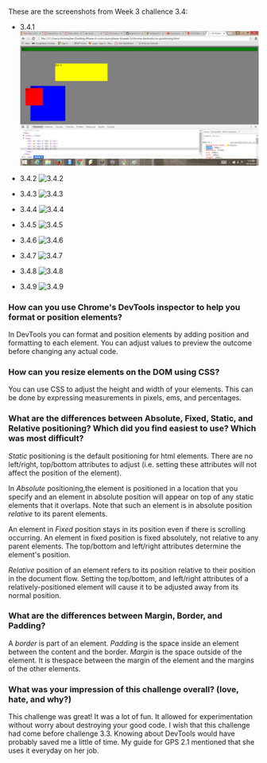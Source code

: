 These are the screenshots from Week 3 challence 3.4:

* 3.4.1  ![3.4.1](imgs/3.4.1.png)

* 3.4.2  ![3.4.2](/imgs/3.4.2.png)

* 3.4.3  ![3.4.3](/imgs/3.4.3.png)

* 3.4.4  ![3.4.4](/imgs/3.4.4.png)

* 3.4.5  ![3.4.5](/imgs/3.4.5.png)

* 3.4.6  ![3.4.6](/imgs/3.4.6.png)

* 3.4.7  ![3.4.7](/imgs/3.4.7.png)

* 3.4.8  ![3.4.8](/imgs/3.4.8.png)

* 3.4.9  ![3.4.9](/imgs/3.4.9.png)

### How can you use Chrome's DevTools inspector to help you format or position elements?

In DevTools you can format and position elements by adding position and formatting to each element.
You can adjust values to preview the outcome before changing any actual code.

### How can you resize elements on the DOM using CSS?

You can use CSS to adjust the height and width of your elements. This can be done by expressing measurements in pixels, ems, and percentages.

### What are the differences between Absolute, Fixed, Static, and Relative positioning? Which did you find easiest to use? Which was most difficult?

 *Static* positioning is the default positioning for html elements. There are no left/right, top/bottom attributes to adjust (i.e. setting these attributes will not affect the position of the element).

  In *Absolute* positioning,the element is positioned in a location that you specify and an element in absolute position will appear on top of any static elements that it overlaps. Note that such an element is in absolute position *relative* to its parent elements.


  An element in *Fixed* position stays in its position even if there is scrolling occurring. An element in fixed position is fixed absolutely, not relative to any parent elements. The top/bottom and left/right attributes determine the element's position.

  *Relative* position of an element refers to its position relative to their position in the document flow. Setting the top/bottom, and left/right attributes of a relatively-positioned element will cause it to be adjusted away from its normal position.

### What are the differences between Margin, Border, and Padding?

A *border* is part of an element.
*Padding* is the space inside an element between the content and the border.
*Margin* is the space outside of the element.
It is thespace between the margin of the element and the margins of the other elements.

### What was your impression of this challenge overall? (love, hate, and why?)

This challenge was great! It was a lot of fun. It allowed for experimentation without worry about destroying your good code.
I wish that this challenge had come before challenge 3.3. Knowing about DevTools would have probably saved me a little of time.
My guide for GPS 2.1 mentioned that she uses it everyday on her job.

